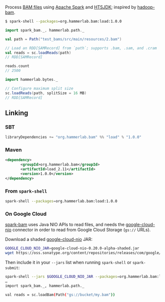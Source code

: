 Process [BAM files][SAM spec] using [Apache Spark] and [HTSJDK]; inspired by [hadoop-bam].

```bash
$ spark-shell --packages=org.hammerlab.bam:load:1.0.0
```
```scala
import spark_bam._, hammerlab.path._

val path = Path("test_bams/src/main/resources/2.bam")

// Load an RDD[SAMRecord] from `path`; supports .bam, .sam, and .cram
val reads = sc.loadReads(path)
// RDD[SAMRecord]

reads.count
// 2500

import hammerlab.bytes._

// Configure maximum split size
sc.loadReads(path, splitSize = 16 MB)
// RDD[SAMRecord]
```

## Linking

### SBT

```scala
libraryDependencies += "org.hammerlab.bam" %% "load" % "1.0.0"
```

### Maven

```xml
<dependency>
       <groupId>org.hammerlab.bam</groupId>
       <artifactId>load_2.11</artifactId>
       <version>1.0.0</version>
</dependency>
```

### From `spark-shell`

```bash
spark-shell --packages=org.hammerlab.bam:load:1.0.0
```

### On Google Cloud

[spark-bam] uses Java NIO APIs to read files, and needs the [google-cloud-nio] connector in order to read from Google Cloud Storage (`gs://` URLs).

Download a shaded [google-cloud-nio] JAR:

```bash
GOOGLE_CLOUD_NIO_JAR=google-cloud-nio-0.20.0-alpha-shaded.jar
wget https://oss.sonatype.org/content/repositories/releases/com/google/cloud/google-cloud-nio/0.20.0-alpha/$GOOGLE_CLOUD_NIO_JAR
```

Then include it in your `--jars` list when running `spark-shell` or `spark-submit`:

```bash
spark-shell --jars $GOOGLE_CLOUD_NIO_JAR --packages=org.hammerlab.bam:load:1.0.0
…
import spark_bam._, hammerlab.path._

val reads = sc.loadBam(Path("gs://bucket/my.bam"))
```

<!-- External project links -->
[Apache Spark]: https://spark.apache.org/
[HTSJDK]: https://github.com/samtools/htsjdk
[google-cloud-nio]: https://github.com/GoogleCloudPlatform/google-cloud-java/tree/v0.10.0/google-cloud-contrib/google-cloud-nio
[SAM spec]: http://samtools.github.io/hts-specs/SAMv1.pdf

<!-- Repos -->
[hadoop-bam]: https://github.com/HadoopGenomics/Hadoop-BAM
[spark-bam]: https://github.com/hammerlab/spark-bam

[linking]: #linking
